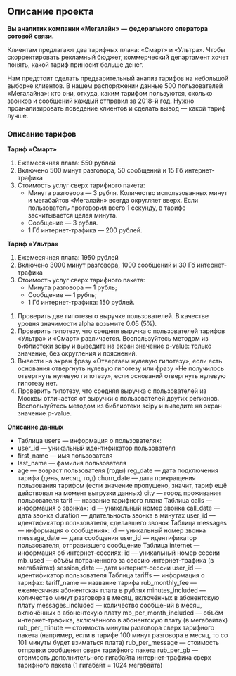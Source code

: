 ## Описание проекта
**Вы аналитик компании «Мегалайн» — федерального оператора сотовой связи.**

Клиентам предлагают два тарифных плана: «Смарт» и «Ультра». Чтобы скорректировать рекламный бюджет, коммерческий департамент хочет понять, какой тариф приносит больше денег.<br>

Нам предстоит сделать предварительный анализ тарифов на небольшой выборке клиентов. В нашем распоряжении данные 500 пользователей «Мегалайна»: 
кто они, откуда, каким тарифом пользуются, сколько звонков и сообщений каждый отправил за 2018-й год. Нужно проанализировать поведение клиентов и сделать вывод — какой тариф лучше.<br>

### Описание тарифов

**Тариф «Смарт»**
1. Ежемесячная плата: 550 рублей
2. Включено 500 минут разговора, 50 сообщений и 15 Гб интернет-трафика
3. Стоимость услуг сверх тарифного пакета:
    - Минута разговора — 3 рубля. Количество использованных минут и мегабайтов «Мегалайн» всегда округляет вверх. Если пользователь проговорил всего 1 секунду, в тарифе засчитывается целая минута.
    - Сообщение — 3 рубля.
    - 1 Гб интернет-трафика — 200 рублей.

**Тариф «Ультра»**
1. Ежемесячная плата: 1950 рублей
2. Включено 3000 минут разговора, 1000 сообщений и 30 Гб интернет-трафика
3. Стоимость услуг сверх тарифного пакета:
    - Минута разговора — 1 рубль;
    - Сообщение — 1 рубль;
    - 1 Гб интернет-трафика: 150 рублей.


1) Проверить две гипотезы о выручке пользователей. В качестве уровня значимости alpha возьмите 0.05 (5%).
2) Проверить гипотезу, что средняя выручка с пользователей тарифов «Ультра» и «Смарт» различается. Воспользуйтесь методом из библиотеки scipy и выведите на экран значение p-value: только значение, без округления и пояснений.
3) Вывести на экран фразу «Отвергаем нулевую гипотезу», если есть основания отвергнуть нулевую гипотезу или фразу «Не получилось отвергнуть нулевую гипотезу», если оснований отвергнуть нулевую гипотезу нет.
4) Проверить гипотезу, что средняя выручка с пользователей из Москвы отличается от выручки с пользователей других регионов. Воспользуйтесь методом из библиотеки scipy и выведите на экран значение p-value.

**Описание данных**
- Таблица users — информация о пользователях:
- user_id — уникальный идентификатор пользователя
- first_name — имя пользователя
- last_name — фамилия пользователя
- age — возраст пользователя (годы)
reg_date — дата подключения тарифа (день, месяц, год)
churn_date — дата прекращения пользования тарифом (если значение пропущено, значит, тариф ещё действовал на момент выгрузки данных)
city — город проживания пользователя
tarif — название тарифного плана
Таблица calls — информация о звонках:
id — уникальный номер звонка
call_date — дата звонка
duration — длительность звонка в минутах
user_id — идентификатор пользователя, сделавшего звонок
Таблица messages — информация о сообщениях:
id — уникальный номер звонка
message_date — дата сообщения
user_id — идентификатор пользователя, отправившего сообщение
Таблица internet — информация об интернет-сессиях:
id — уникальный номер сессии
mb_used — объём потраченного за сессию интернет-трафика (в мегабайтах)
session_date — дата интернет-сессии
user_id — идентификатор пользователя
Таблица tariffs — информация о тарифах:
tariff_name — название тарифа
rub_monthly_fee — ежемесячная абонентская плата в рублях
minutes_included — количество минут разговора в месяц, включённых в абонентскую плату
messages_included — количество сообщений в месяц, включённых в абонентскую плату
mb_per_month_included — объём интернет-трафика, включённого в абонентскую плату (в мегабайтах)
rub_per_minute — стоимость минуты разговора сверх тарифного пакета (например, если в тарифе 100 минут разговора в месяц, то со 101 минуты будет взиматься плата)
rub_per_message — стоимость отправки сообщения сверх тарифного пакета
rub_per_gb — стоимость дополнительного гигабайта интернет-трафика сверх тарифного пакета (1 гигабайт = 1024 мегабайта)
